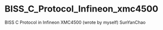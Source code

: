 BISS_C_Protocol_Infineon_xmc4500
================================

BISS C Protocol  in Infineon XMC4500 (wrote by myself)
SunYanChao
